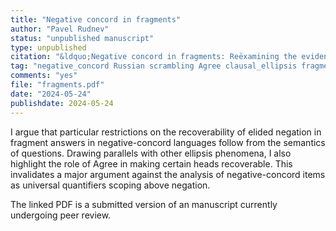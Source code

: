 ```yaml
---
title: "Negative concord in fragments"
author: "Pavel Rudnev"
status: "unpublished manuscript"
type: unpublished
citation: "&ldquo;Negative concord in fragments: Reëxamining the evidence against the negativity of negation markers.&rdquo; Accepted with minor revisions at <em>Glossa: a journal of general linguistics</em>."
tag: "negative_concord Russian scrambling Agree clausal_ellipsis fragment_answers"
comments: "yes"
file: "fragments.pdf"
date: "2024-05-24"
publishdate: 2024-05-24
---
```


I argue that particular restrictions on the recoverability of elided negation in fragment answers in negative-concord languages follow from the semantics of questions. Drawing parallels with other ellipsis phenomena, I also highlight the role of Agree in making certain heads recoverable. This invalidates a major argument against the analysis of negative-concord items as universal quantifiers scoping above negation.

The linked PDF is a submitted version of an manuscript currently undergoing peer review. 
